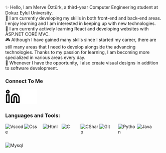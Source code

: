 
✨ Hello, I am Merve Öztürk, a third-year Computer Engineering student at Dokuz Eylul University.  
🔭 I am currently developing my skills in both front-end and back-end areas. I enjoy learning and I am interested in keeping up with new technologies.  
🌱 I am currently actively learning React and developing websites with ASP.NET CORE MVC.  
🎮 Although I have gained many skills since I started my career, there are still many areas that I need to develop alongside the advancing technologies. Thanks to my passion for learning, I am becoming more specialized in various areas every day.  
🎨 Whenever I have the opportunity, I also create visual designs in addition to software development.   

### Connect To Me

[![website](./img/linkedin-light.svg)](https://www.linkedin.com/in/merve-%C3%B6zt%C3%BCrk-b3864a215/)
[![website](./img/linkedin-dark.svg)](https://www.linkedin.com/in/merve-%C3%B6zt%C3%BCrk-b3864a215/)

### Languages and Tools:

<img align="left" src="https://cdn.jsdelivr.net/gh/devicons/devicon/icons/vscode/vscode-original.svg" alt="Vscode" width="60" height="60">
<img align="left" src="https://upload.wikimedia.org/wikipedia/commons/6/62/CSS3_logo.svg" alt="Css" width="60" height="60">
<img align="left" src="https://upload.wikimedia.org/wikipedia/commons/3/38/HTML5_Badge.svg" alt="Html" width="60" height="60">
<img align="left" src="https://upload.wikimedia.org/wikipedia/commons/1/18/C_Programming_Language.svg" alt="C" width="60" height="60">
<img align="left" src="https://upload.wikimedia.org/wikipedia/commons/0/0d/C_Sharp_wordmark.svg" alt="CSharp" width="60" height="60">
<img align="left" src="https://cdn.jsdelivr.net/gh/devicons/devicon/icons/git/git-original.svg" alt="Git" width="60" height="60"> 
<img align="left" src="https://upload.wikimedia.org/wikipedia/commons/c/c3/Python-logo-notext.svg" alt="Python" width="60" height="60">
<img align="left" src="https://upload.wikimedia.org/wikipedia/en/3/30/Java_programming_language_logo.svg" alt="Java" width="60" height="60">
<img align="left" src="https://cdn.jsdelivr.net/gh/devicons/devicon/icons/mysql/mysql-original.svg" alt="Mysql" width="60" height="60">    
 



